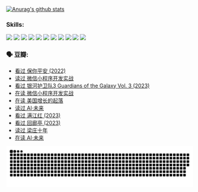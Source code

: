 
[![Anurag's github stats](https://github-readme-stats.vercel.app/api?username=w940853815)](https://github.com/anuraghazra/github-readme-stats)

### Skills:

<code><img height="32" src="https://cdn.jsdelivr.net/npm/simple-icons@v5/icons/python.svg"></code>
<code><img height="32" src="https://cdn.jsdelivr.net/npm/simple-icons@v5/icons/javascript.svg"></code>
<code><img height="32" src="https://cdn.jsdelivr.net/npm/simple-icons@v5/icons/django.svg"></code>
<code><img height="32" src="https://cdn.jsdelivr.net/npm/simple-icons@v5/icons/flask.svg"></code>
<code><img height="32" src="https://cdn.jsdelivr.net/npm/simple-icons@v5/icons/vuetify.svg"></code>
<code><img height="32" src="https://cdn.jsdelivr.net/npm/simple-icons@v5/icons/git.svg"></code>
<code><img height="32" src="https://cdn.jsdelivr.net/npm/simple-icons@v5/icons/docker.svg"></code>
<code><img height="32" src="https://cdn.jsdelivr.net/npm/simple-icons@v5/icons/postgresql.svg"></code>
<code><img height="32" src="https://cdn.jsdelivr.net/npm/simple-icons@v5/icons/elasticsearch.svg"></code>
<code><img height="32" src="https://cdn.jsdelivr.net/npm/simple-icons@v5/icons/macos.svg"></code>
<code><img height="32" src="https://cdn.jsdelivr.net/npm/simple-icons@v5/icons/linux.svg"></code>

### 🗣 豆瓣:

<!-- DOUBAN-ACTIVITIES:START -->
- [看过 保你平安‎ (2022)](https://www.douban.com/people/136069238/status/4239139510/?_i=85038539)
- [读过 微信小程序开发实战](https://www.douban.com/people/136069238/status/4237321528/?_i=85038539)
- [看过 银河护卫队3 Guardians of the Galaxy Vol. 3‎ (2023)](https://www.douban.com/people/136069238/status/4236631849/?_i=85038539)
- [在读 微信小程序开发实战](https://www.douban.com/people/136069238/status/4230177692/?_i=85038539)
- [在读 美国增长的起落](https://www.douban.com/people/136069238/status/4220055912/?_i=85038539)
- [读过 AI·未来](https://www.douban.com/people/136069238/status/4220054171/?_i=85038539)
- [看过 满江红‎ (2023)](https://www.douban.com/people/136069238/status/4219146433/?_i=85038539)
- [看过 回廊亭‎ (2023)](https://www.douban.com/people/136069238/status/4215992758/?_i=85038539)
- [读过 梁庄十年](https://www.douban.com/people/136069238/status/4206664969/?_i=85038539)
- [在读 AI·未来](https://www.douban.com/people/136069238/status/4206653520/?_i=85038539)
<!-- DOUBAN-ACTIVITIES:END -->


![Snake animation](https://raw.githubusercontent.com/w940853815/w940853815/output/github-contribution-grid-snake.svg)

<!--
**w940853815/w940853815** is a ✨ _special_ ✨ repository because its `README.md` (this file) appears on your GitHub profile.

Here are some ideas to get you started:

- 🔭 I’m currently working on ...
- 🌱 I’m currently learning ...
- 👯 I’m looking to collaborate on ...
- 🤔 I’m looking for help with ...
- 💬 Ask me about ...
- 📫 How to reach me: ...
- 😄 Pronouns: ...
- ⚡ Fun fact: ...
-->
